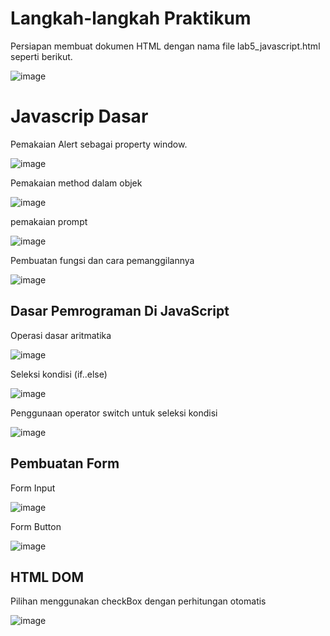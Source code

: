 # Langkah-langkah Praktikum

Persiapan membuat dokumen HTML dengan nama file lab5_javascript.html seperti berikut.

![image](https://github.com/verz666/Lab5Web./assets/115523263/53ca0b95-db89-4ee6-b013-3b5400b53283)

# Javascrip Dasar

Pemakaian Alert sebagai property window.

![image](https://github.com/verz666/Lab5Web./assets/115523263/f0f4cca4-e499-417b-915f-726ba87e2b2a)

Pemakaian method dalam objek

![image](https://github.com/verz666/Lab5Web./assets/115523263/9ae0914e-c7c2-482c-b107-77e1c7e7e4ed)

pemakaian prompt

![image](https://github.com/verz666/Lab5Web./assets/115523263/18b3a50c-468e-4ada-8a4b-8992ef2ef464)

Pembuatan fungsi dan cara pemanggilannya

![image](https://github.com/verz666/Lab5Web./assets/115523263/431d7ff4-4534-4352-8555-59493b24a170)

## Dasar Pemrograman Di JavaScript

Operasi dasar aritmatika

![image](https://github.com/verz666/Lab5Web./assets/115523263/f0d2c293-5af6-4bcb-b41d-5a2f96419051)

Seleksi kondisi (if..else)

![image](https://github.com/verz666/Lab5Web./assets/115523263/928a7fa5-a769-4e81-a6f8-6fa2d70813da)

Penggunaan operator switch untuk seleksi kondisi

![image](https://github.com/verz666/Lab5Web./assets/115523263/1eb77e26-8c26-45a9-b688-d551014a6fc1)

## Pembuatan Form

Form Input

![image](https://github.com/verz666/Lab5Web./assets/115523263/88728e6e-7a54-45c3-bbcd-67f69d652640)

Form Button

![image](https://github.com/verz666/Lab5Web./assets/115523263/f374f6a9-de96-40c3-a154-35db7f9e1465)

## HTML DOM

Pilihan menggunakan checkBox dengan perhitungan otomatis

![image](https://github.com/verz666/Lab5Web./assets/115523263/bd9588ef-f5e3-4d27-80ef-6163ecaea66f)
